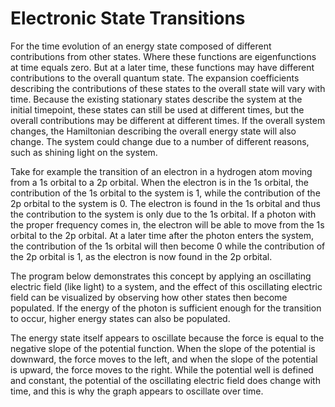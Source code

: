 # Electronic State Transitions

For the time evolution of an energy state composed of different contributions from other states. 
Where these functions are eigenfunctions at time equals zero. But at a later time, these functions may have different contributions to the overall quantum state. The expansion coefficients describing the contributions of these states to the overall state will vary with time. Because the existing stationary states describe the system at the initial timepoint, these states can still be used at different times, but the overall contributions may be different at different times. If the overall system changes, the Hamiltonian describing the overall energy state will also change. The system could change due to a number of different reasons, such as shining light on the system. 

Take for example the transition of an electron in a hydrogen atom moving from a 1s orbital to a 2p orbital. When the electron is in the 1s orbital, the contribution of the 1s orbital to the system is 1, while the contribution of the 2p orbital to the system is 0. The electron is found in the 1s orbital and thus the contribution to the system is only due to the 1s orbital. If a photon with the proper frequency comes in, the electron will be able to move from the 1s orbital to the 2p orbital. At a later time after the photon enters the system, the contribution of the 1s orbital will then become 0 while the contribution of the 2p orbital is 1, as the electron is now found in the 2p orbital. 

The program below demonstrates this concept by applying an oscillating electric field (like light) to a system, and the effect of this oscillating electric field can be visualized by observing how other states then become populated. If the energy of the photon is sufficient enough for the transition to occur, higher energy states can also be populated. 

The energy state itself appears to oscillate because the force is equal to the negative slope of the potential function. When the slope of the potential is downward, the force moves to the left, and when the slope of the potential is upward, the force moves to the right. While the potential well is defined and constant, the potential of the oscillating electric field does change with time, and this is why the graph appears to oscillate over time. 
